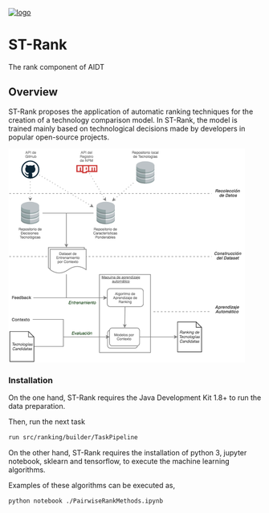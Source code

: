[![logo](https://github.com/hcvazquez/AIDT-ST-Retrieval/blob/master/img/customLogo.png?raw=true)](http://www.isistan.unicen.edu.ar/)

# ST-Rank
The rank component of AIDT



## Overview

ST-Rank proposes the application of automatic ranking techniques for the creation of a technology comparison model. In ST-Rank, the model is trained mainly based on technological decisions made by developers in popular open-source projects.

![logo](https://github.com/hcvazquez/AIDT-ST-Rank/blob/master/img/Enfoque-ST-Rank.png?raw=true)


### Installation

On the one hand, ST-Rank requires the Java Development Kit 1.8+ to run the data preparation.

Then, run the next task
```sh
run src/ranking/builder/TaskPipeline
```


On the other hand, ST-Rank requires the installation of python 3, jupyter notebook, sklearn and tensorflow, to execute the machine learning algorithms.

Examples of these algorithms can be executed as,
```sh
python notebook ./PairwiseRankMethods.ipynb
```

